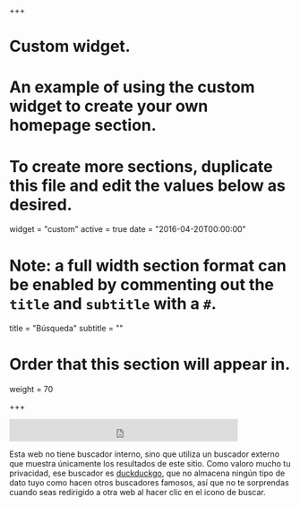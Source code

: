 +++
# Custom widget.
# An example of using the custom widget to create your own homepage section.
# To create more sections, duplicate this file and edit the values below as desired.
widget = "custom"
active = true
date = "2016-04-20T00:00:00"

# Note: a full width section format can be enabled by commenting out the `title` and `subtitle` with a `#`.
title = "Búsqueda"
subtitle = ""

# Order that this section will appear in.
weight = 70

+++

<iframe src="https://duckduckgo.com/search.html?site=carloscamara.es" style="overflow:hidden;margin:0;padding:0;width:408px;height:40px;" frameborder="0"></iframe>

Esta web no tiene buscador interno, sino que utiliza un buscador externo que muestra únicamente los resultados de este sitio. Como valoro mucho tu privacidad, ese buscador es [duckduckgo](http://duckduckgo.com), que no almacena ningún tipo de dato tuyo como hacen otros buscadores famosos, así que no te sorprendas cuando seas redirigido a otra web al hacer clic en el icono de buscar.
